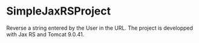 # SimpleJaxRSProject
Reverse a string entered by the User in the URL. The project is developped with Jax RS and Tomcat 9.0.41.

